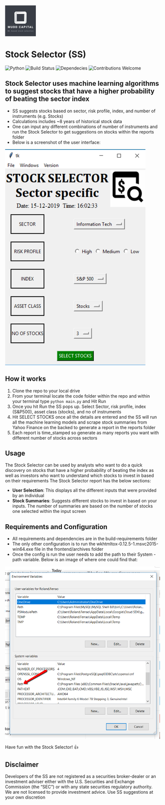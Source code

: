 ![Company logo](images/company-logo.jpg)

# Stock Selector (SS)
![Python](https://camo.githubusercontent.com/de59e8e9b410aa0b9479b114040c06468ef33cfc/68747470733a2f2f696d672e736869656c64732e696f2f62616467652f707974686f6e2d76332e362b2d626c75652e737667)  ![Build Status](https://travis-ci.org/anfederico/Clairvoyant.svg?branch=master)  ![Dependecies](https://camo.githubusercontent.com/6266857d1c53194119edf1d9aafae7a4b301fa16/68747470733a2f2f696d672e736869656c64732e696f2f62616467652f646570656e64656e636965732d7570253230746f253230646174652d627269676874677265656e2e737667) ![Contributions Welcome](https://camo.githubusercontent.com/72f84692f9f89555c176bb9e0eca9cf08d97fec9/68747470733a2f2f696d672e736869656c64732e696f2f62616467652f636f6e747269627574696f6e732d77656c636f6d652d6f72616e67652e737667)

## Stock Selector uses machine learning algorithms to suggest stocks that have a higher probability of beating the sector index
* SS suggests stocks based on sector, risk profile, index, and number of instruments (e.g. Stocks)
* Calculations includes ~8 years of historical stock data
* One can input any different combinations of number of instruments and run   the Stock Selector to get suggestions on stocks within the reports folder
* Below is a screenshot of the user interface:

![User interface](images/user_interface.png)


## How it works
1. Clone the repo to your local drive
2. From your terminal locate the code folder within the repo and within your terminal type ```python main.py``` and Hit Run
3. Once you hit Run the SS pops up. Select Sector, risk profile, index (S&P500), asset class (stocks), and no of instruments
4. Hit SELECT STOCKS once all the details are entered and the SS will run all the machine learning models and scrape stock summaries from Yahoo Finance on the backed to generate a report in the reports folder
5. Each report is time_stamped so generate as many reports you want with different number of stocks across sectors


## Usage
The Stock Selector can be used by analysts who want to do a quick discovery on stocks that have a higher probability of beating the index as well as investors who want to understand which stocks to invest in based on their requirements
The Stock Selector report has the below sections:
* **User Selection**: This displays all the different inputs that were provided by an individual
* **Stock Summaries**: Suggests different stocks to invest in based on your inputs. The number of summaries are based on the number of stocks one selected within the input screen    


## Requirements and Configuration
* All requirements and dependencies are in the build-requirements folder 
* The only other configuration is to run the wkhtmltox-0.12.5-1.msvc2015-win64.exe file in the frontend/archives folder
* Once the config is run the user needs to add the path to their System - path variable. Below is an image of where one could find that:

![Environment variable config](images/add_to_path_variable.png)

Have fun with the Stock Selector! :+1:

## Disclaimer
Developers of the SS are not registered as a securities broker-dealer or an investment adviser either with the U.S. Securities and Exchange Commission (the “SEC”) or with any state securities regulatory authority. We are not licensed to provide investment advice. Use SS suggestions at your own discretion